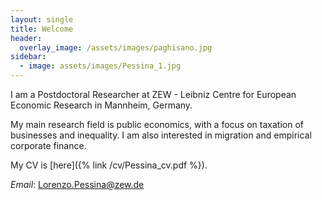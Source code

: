 ```yaml
---
layout: single
title: Welcome
header: 
  overlay_image: /assets/images/paghisano.jpg
sidebar:
  - image: assets/images/Pessina_1.jpg
---
```


<style>
  .bottom-space {
     margin-bottom: 1cm;
  }
</style>


<p>I am a Postdoctoral Researcher at ZEW - Leibniz Centre for European Economic Research in Mannheim, Germany. </p>

<p>My main research field is public economics, with a focus on taxation of businesses and inequality. I am also interested in migration and empirical corporate finance. </p>
          
My CV is [here]({% link /cv/Pessina_cv.pdf %}). 

*Email*: Lorenzo.Pessina@zew.de
